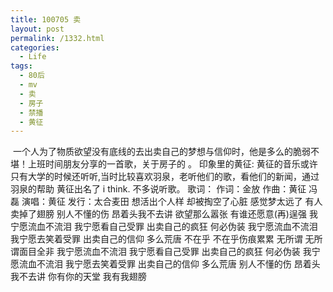 ```yaml
---
title: 100705 卖
layout: post
permalink: /1332.html
categories:
  - Life
tags:
  - 80后
  - mv
  - 卖
  - 房子
  - 禁播
  - 黄征
---
```

﻿ 一个人为了物质欲望没有底线的去出卖自己的梦想与信仰时，他是多么的脆弱不堪！上班时间朋友分享的一首歌，关于房子的 。 印象里的黄征: 黄征的音乐或许只有大学的时候还听听,当时比较喜欢羽泉，老听他们的歌，看他们的新闻，通过羽泉的帮助 黄征出名了 i think. 不多说听歌。 歌词： 作词：金放 作曲：黄征 冯磊 演唱：黄征 发行：太合麦田 想活出个人样 却被掏空了心脏 感觉梦太远了 有人卖掉了翅膀 别人不懂的伤 昂着头我不去讲 欲望那么嚣张 有谁还愿意(再)逞强 我宁愿流血不流泪 我宁愿看自己受罪 出卖自己的疯狂 何必伪装 我宁愿流血不流泪 我宁愿去笑着受罪 出卖自己的信仰 多么荒唐 不在乎 不在乎伤痕累累 无所谓 无所谓面目全非 我宁愿流血不流泪 我宁愿看自己受罪 出卖自己的疯狂 何必伪装 我宁愿流血不流泪 我宁愿去笑着受罪 出卖自己的信仰 多么荒唐 别人不懂的伤 昂着头我不去讲 你有你的天堂 我有我翅膀